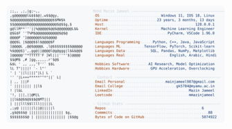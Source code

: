 <picture>
  <source srcset="https://raw.githubusercontent.com/mmazinjameel/mmazinjameel/main/dark_mode.svg?v=1739895118" media="(prefers-color-scheme: dark)">
  <img src="https://raw.githubusercontent.com/mmazinjameel/mmazinjameel/main/light_mode.svg?v=1739895118">
</picture>

